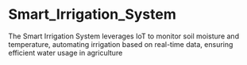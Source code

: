 # Smart_Irrigation_System
The Smart Irrigation System leverages IoT to monitor soil moisture and temperature, automating irrigation based on real-time data, ensuring efficient water usage in agriculture
